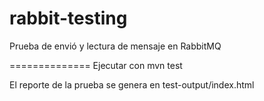 rabbit-testing
==============

Prueba de envió y lectura de mensaje en RabbitMQ

==============
Ejecutar con mvn test

El reporte de la prueba se genera en test-output/index.html
